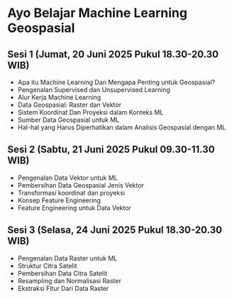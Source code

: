 # Ayo Belajar Machine Learning Geospasial

## Sesi 1 (Jumat, 20 Juni 2025 Pukul 18.30-20.30 WIB)
- Apa itu Machine Learning Dan Mengapa Penting untuk Geospasial?
- Pengenalan Supervised dan Unsupervised Learning
- Alur Kerja Machine Learning
- Data Geospasial: Raster dan Vektor
- Sistem Koordinat Dan Proyeksi dalam Konteks ML
- Sumber Data Geospasial untuk ML
- Hal-hal yang Harus Diperhatikan dalam Analisis Geospasial dengan ML

## Sesi 2 (Sabtu, 21 Juni 2025 Pukul 09.30-11.30 WIB) 
- Pengenalan Data Vektor untuk ML
- Pembersihan Data Geospasial Jenis Vektor
- Transformasi koordinat dan proyeksi
- Konsep Feature Engineering
- Feature Engineering untuk Data Vektor

## Sesi 3 (Selasa, 24 Juni 2025 Pukul 18.30-20.30 WIB) 
- Pengenalan Data Raster untuk ML
- Struktur Citra Satelit
- Pembersihan Data Citra Satelit
- Resampling dan Normalisasi Raster
- Ekstraksi Fitur Dari Data Raster

